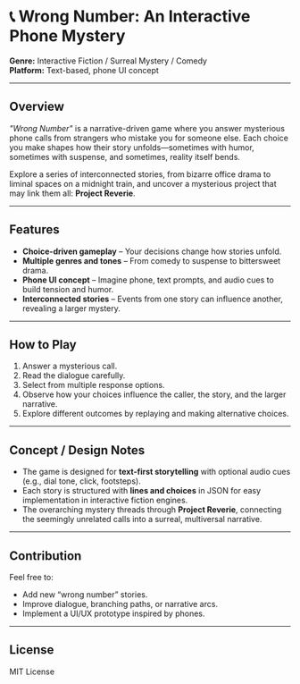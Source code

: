 # 📞 Wrong Number: An Interactive Phone Mystery

**Genre:** Interactive Fiction / Surreal Mystery / Comedy  
**Platform:** Text-based, phone UI concept

---

## Overview

*"Wrong Number"* is a narrative-driven game where you answer mysterious phone calls from strangers who mistake you for someone else. Each choice you make shapes how their story unfolds—sometimes with humor, sometimes with suspense, and sometimes, reality itself bends.

Explore a series of interconnected stories, from bizarre office drama to liminal spaces on a midnight train, and uncover a mysterious project that may link them all: **Project Reverie**.

---

## Features

- **Choice-driven gameplay** – Your decisions change how stories unfold.  
- **Multiple genres and tones** – From comedy to suspense to bittersweet drama.  
- **Phone UI concept** – Imagine phone, text prompts, and audio cues to build tension and humor.  
- **Interconnected stories** – Events from one story can influence another, revealing a larger mystery.

---

## How to Play

1. Answer a mysterious call.  
2. Read the dialogue carefully.  
3. Select from multiple response options.  
4. Observe how your choices influence the caller, the story, and the larger narrative.  
5. Explore different outcomes by replaying and making alternative choices.

---

## Concept / Design Notes

- The game is designed for **text-first storytelling** with optional audio cues (e.g., dial tone, click, footsteps).  
- Each story is structured with **lines and choices** in JSON for easy implementation in interactive fiction engines.  
- The overarching mystery threads through **Project Reverie**, connecting the seemingly unrelated calls into a surreal, multiversal narrative.

---

## Contribution

Feel free to:  

- Add new “wrong number” stories.  
- Improve dialogue, branching paths, or narrative arcs.  
- Implement a UI/UX prototype inspired by phones.

---

## License

MIT License
